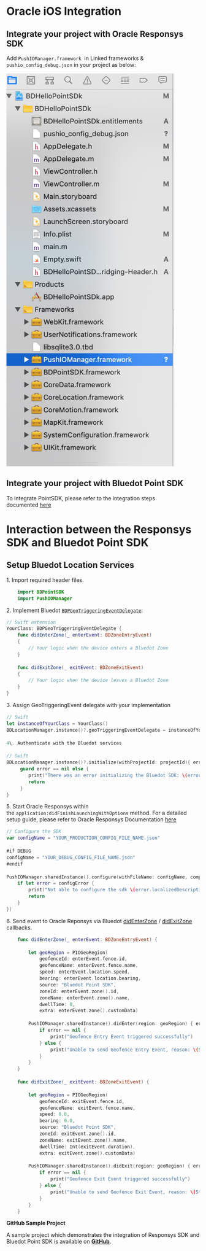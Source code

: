 Oracle iOS Integration
======================

Integrate your project with Oracle Responsys SDK
------------------------------------------------

Add `PushIOManager.framework`  in Linked frameworks & `pushio_config_debug.json` in your project as below:

![](../../assets/Screen-Shot-2019-05-02-at-1.15.28-pm-437x1024.png)

Integrate your project with Bluedot Point SDK
---------------------------------------------

To integrate PointSDK, please refer to the integration steps documented [here](../../Point%20SDK/iOS/Quick%20Start.md)

Interaction between the Responsys SDK and Bluedot Point SDK
===========================================================

Setup Bluedot Location Services
-------------------------------

1\. Import required header files.
```swift
    import BDPointSDK
    import PushIOManager
```

2\. Implement Bluedot [`BDPGeoTriggeringEventDelegate`](https://ios-docs.bluedot.io/Protocols/BDPGeoTriggeringEventDelegate.html):

```swift
// Swift extension 
YourClass: BDPGeoTriggeringEventDelegate { 
    func didEnterZone(_ enterEvent: BDZoneEntryEvent) 
    { 
        // Your logic when the device enters a Bluedot Zone 
    } 

    func didExitZone(_ exitEvent: BDZoneExitEvent) 
    { 
        // Your logic when the device leaves a Bluedot Zone 
    } 
}
```

3\. Assign GeoTriggeringEvent delegate with your implementation
```swift
// Swift 
let instanceOfYourClass = YourClass() 
BDLocationManager.instance()?.geoTriggeringEventDelegate = instanceOfYourClass

4\. Authenticate with the Bluedot services

// Swift
BDLocationManager.instance()?.initialize(withProjectId: projectId){ error in
     guard error == nil else {
        print("There was an error initializing the Bluedot SDK: \(error.localizedDescription)")
        return
     }
}
```

5\. Start Oracle Responsys within the `application:didFinishLaunchingWithOptions` method. For a detailed setup guide, please refer to Oracle Responsys Documentation [here](https://docs.oracle.com/en/cloud/saas/marketing/responsys-develop-mobile/ios/step-by-step.htm)

```swift
// Configure the SDK        
var configName = "YOUR_PRODUCTION_CONFIG_FILE_NAME.json"

#if DEBUG
configName = "YOUR_DEBUG_CONFIG_FILE_NAME.json"
#endif

PushIOManager.sharedInstance().configure(withFileName: configName, completionHandler: { (configError, response) in
    if let error = configError {
        print("Not able to configure the sdk \(error.localizedDescription)")
        return
    }
})
```

6\. Send event to Oracle Reponsys via Bluedot [didEnterZone](https://ios-docs.bluedot.io/Protocols/BDPGeoTriggeringEventDelegate.html#/c:objc(pl)BDPGeoTriggeringEventDelegate(im)didEnterZone:) / [didExitZone](https://ios-docs.bluedot.io/Protocols/BDPGeoTriggeringEventDelegate.html#/c:objc(pl)BDPGeoTriggeringEventDelegate(im)didExitZone:) callbacks.

```swift
    func didEnterZone(_ enterEvent: BDZoneEntryEvent) {

        let geoRegion = PIOGeoRegion(
            geofenceId: enterEvent.fence.id,
            geofenceName: enterEvent.fence.name,
            speed: enterEvent.location.speed,
            bearing: enterEvent.location.bearing,
            source: "Bluedot Point SDK",
            zoneId: enterEvent.zone().id,
            zoneName: enterEvent.zone().name,
            dwellTime: 0,
            extra: enterEvent.zone().customData)

        PushIOManager.sharedInstance().didEnter(region: geoRegion) { error, _ in
            if error == nil {
                print("Geofence Entry Event triggered successfully")
            } else {
                print("Unable to send Geofence Entry Event, reason: \(String(describing: error?.localizedDescription))")
            }
        }
    }

    func didExitZone(_ exitEvent: BDZoneExitEvent) {

        let geoRegion = PIOGeoRegion(
            geofenceId: exitEvent.fence.id,
            geofenceName: exitEvent.fence.name,
            speed: 0.0,
            bearing: 0.0,
            source: "Bluedot Point SDK",
            zoneId: exitEvent.zone().id,
            zoneName: exitEvent.zone().name,
            dwellTime: Int(exitEvent.duration),
            extra: exitEvent.zone().customData)

        PushIOManager.sharedInstance().didExit(region: geoRegion) { error, _ in
            if error == nil {
                print("Geofence Exit Event triggered successfully")
            } else {
                print("Unable to send Geofence Exit Event, reason: \(String(describing: error?.localizedDescription))")
            }
        }
    }
```

**GitHub Sample Project**

A sample project which demonstrates the integration of Responsys SDK and Bluedot Point SDK is available on **[GitHub](https://github.com/Bluedot-Innovation/OracleMinimalApp-iOS)**.